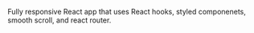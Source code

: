 Fully responsive React app that uses React hooks, styled componenets, smooth scroll, and react router.